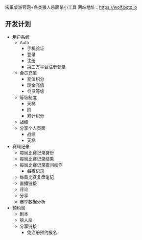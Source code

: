 宋巢桌游官网+各类狼人杀面杀小工具
网站地址：https://wolf.bctc.io

## 开发计划

- 用户系统
  - Auth
    - 手机验证
    - 登录
    - 注册
    - 第三方平台注册登录
  - 会员充值
    - 充值积分
    - 现金充值
    - 会员等级
  - 等级制度
    - 天梯
    - 阶
    - 累计积分
  - 战绩
  - 分享个人页面
    - 战绩
    - 天梯
- 赛局记录
  - 每局比赛记录身份
  - 每局比赛记录结果
  - 每局比赛记录夜间动作
    - 每夜记录
  - 每局比赛复盘笔记
  - 直播链接
  - 评论
  - 分享
  - 赛季数据分析
- 预约局
  - 剧本
  - 狼人杀
  - 分享链接
    - 免注册预约报名
